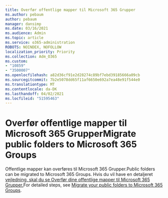 ```yaml
---
title: Overfør offentlige mapper til Microsoft 365 Grupper
ms.author: pebaum
author: pebaum
manager: dansimp
ms.date: 03/16/2021
ms.audience: Admin
ms.topic: article
ms.service: o365-administration
ROBOTS: NOINDEX, NOFOLLOW
localization_priority: Priority
ms.collection: Adm_O365
ms.custom:
- "10859"
- "3500007"
ms.openlocfilehash: a82d36cf91e2d28274c89bf7ebd39185666a09cb
ms.sourcegitcommit: 7b2e5078dd65f11af6650e692a7ea48e91f544e0
ms.translationtype: MT
ms.contentlocale: da-DK
ms.lasthandoff: 04/02/2021
ms.locfileid: "51595463"
---
```

# <a name="migrate-public-folders-to-microsoft-365-groups"></a><span data-ttu-id="8bef3-102">Overfør offentlige mapper til Microsoft 365 Grupper</span><span class="sxs-lookup"><span data-stu-id="8bef3-102">Migrate public folders to Microsoft 365 Groups</span></span>

<span data-ttu-id="8bef3-103">Offentlige mapper kan overføres til Microsoft 365 Grupper.</span><span class="sxs-lookup"><span data-stu-id="8bef3-103">Public folders can be migrated to Microsoft 365 Groups.</span></span> <span data-ttu-id="8bef3-104">Hvis du vil have en detaljeret [vejledning, skal du se Overfør dine offentlige mapper til Microsoft 365 Grupper.](https://aka.ms/PFToM365Group)</span><span class="sxs-lookup"><span data-stu-id="8bef3-104">For detailed steps, see [Migrate your public folders to Microsoft 365 Groups](https://aka.ms/PFToM365Group).</span></span>